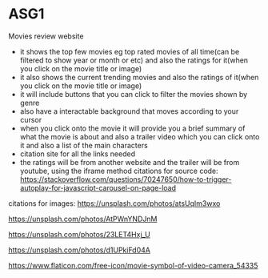 # ASG1
 Movies review website
 - it shows the top few movies eg top rated movies of all time(can be filtered to show year or month or etc) and also the ratings for it(when you click on the movie title or image)
 - it also shows the current trending movies and also the ratings of it(when you click on the movie title or image)
 - it will include buttons that you can click to filter the movies shown by genre
 - also have a interactable background that moves according to your cursor
 - when you click onto the movie it will provide you a brief summary of what the movie is about and also a trailer video which you can click onto it and also a list of the main characters
 - citation site for all the links needed
 - the ratings will be from another website and the trailer will be from  youtube, using the iframe method
 citations for source code: https://stackoverflow.com/questions/70247650/how-to-trigger-autoplay-for-javascript-carousel-on-page-load
 
 citations for images: https://unsplash.com/photos/atsUqIm3wxo
 
 https://unsplash.com/photos/AtPWnYNDJnM
 
 https://unsplash.com/photos/23LET4Hxj_U
 
 https://unsplash.com/photos/d1UPkiFd04A
 
 https://www.flaticon.com/free-icon/movie-symbol-of-video-camera_54335
